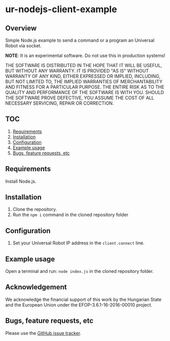 # ur-nodejs-client-example

## Overview
Simple Node.js example to send a command or a program an Universal Robot via socket.

**NOTE**: It is an experimental software. Do not use this in production systems!

THE SOFTWARE IS DISTRIBUTED IN THE HOPE THAT IT WILL BE USEFUL, BUT WITHOUT ANY WARRANTY. IT IS PROVIDED "AS IS" WITHOUT WARRANTY OF ANY KIND, EITHER EXPRESSED OR IMPLIED, INCLUDING, BUT NOT LIMITED TO, THE IMPLIED WARRANTIES OF MERCHANTABILITY AND FITNESS FOR A PARTICULAR PURPOSE. THE ENTIRE RISK AS TO THE QUALITY AND PERFORMANCE OF THE SOFTWARE IS WITH YOU. SHOULD THE SOFTWARE PROVE DEFECTIVE, YOU ASSUME THE COST OF ALL NECESSARY SERVICING, REPAIR OR CORRECTION.

## TOC
1. [Requirements](#requirements)
2. [Installation](#installation)
3. [Configuration](#configuration)
4. [Example usage](#example-usage)
5. [Bugs, feature requests, etc](#bugs-feature-requests-etc)

## Requirements
Install Node.js.

## Installation
1. Clone the repository.
2. Run the `npm i` command in the cloned repository folder

## Configuration
1. Set your Universal Robot IP address in the `client.connect` line.

## Example usage
Open a terminal and run: `node index.js` in the cloned repository folder.

## Acknowledgement
We acknowledge the financial support of this work by the Hungarian State and the European Union under the  EFOP-3.6.1-16-2016-00010 project.

## Bugs, feature requests, etc
Please use the [GitHub issue tracker][].

[GitHub issue tracker]: https://github.com/ABC-iRobotics/fanuc-webcontrol/issues